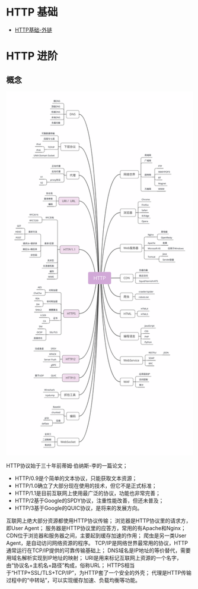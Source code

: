 # HTTP 基础

* [HTTP基础-外链](https://github.com/CyC2018/CS-Notes/blob/master/notes/HTTP.md)

# HTTP 进阶

## 概念
![知识地图](../pics/http/http_sum.png)

HTTP协议始于三十年前蒂姆·伯纳斯-李的一篇论文；
* HTTP/0.9是个简单的文本协议，只能获取文本资源；
* HTTP/1.0确立了大部分现在使用的技术，但它不是正式标准；
* HTTP/1.1是目前互联网上使用最广泛的协议，功能也非常完善；
* HTTP/2基于Google的SPDY协议，注重性能改善，但还未普及；
* HTTP/3基于Google的QUIC协议，是将来的发展方向。

互联网上绝大部分资源都使用HTTP协议传输；
浏览器是HTTP协议里的请求方，即User Agent；
服务器是HTTP协议里的应答方，常用的有Apache和Nginx；
CDN位于浏览器和服务器之间，主要起到缓存加速的作用；
爬虫是另一类User Agent，是自动访问网络资源的程序。
TCP/IP是网络世界最常用的协议，HTTP通常运行在TCP/IP提供的可靠传输基础上；
DNS域名是IP地址的等价替代，需要用域名解析实现到IP地址的映射；
URI是用来标记互联网上资源的一个名字，由“协议名+主机名+路径”构成，俗称URL；
HTTPS相当于“HTTP+SSL/TLS+TCP/IP”，为HTTP套了一个安全的外壳；
代理是HTTP传输过程中的“中转站”，可以实现缓存加速、负载均衡等功能。

##